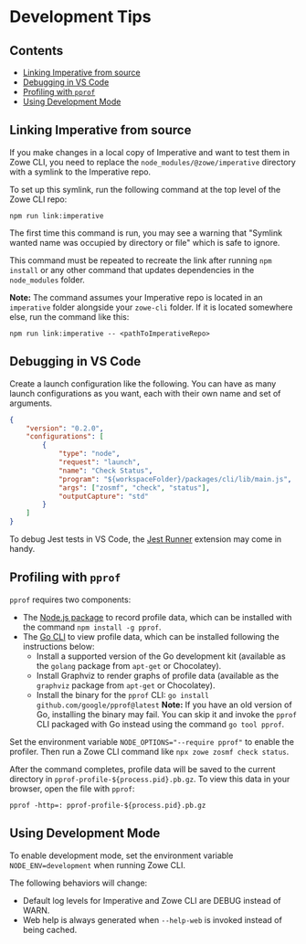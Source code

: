 # Development Tips

## Contents

 - [Linking Imperative from source](#linking-imperative-from-source)
 - [Debugging in VS Code](#debugging-in-vs-code)
 - [Profiling with `pprof`](#profiling-with-pprof)
 - [Using Development Mode](#using-development-mode)

## Linking Imperative from source

If you make changes in a local copy of Imperative and want to test them in Zowe CLI, you need to replace the `node_modules/@zowe/imperative` directory with a symlink to the Imperative repo.

To set up this symlink, run the following command at the top level of the Zowe CLI repo:

    npm run link:imperative

The first time this command is run, you may see a warning that "Symlink wanted name was occupied by directory or file" which is safe to ignore.

This command must be repeated to recreate the link after running `npm install` or any other command that updates dependencies in the `node_modules` folder.

**Note:** The command assumes your Imperative repo is located in an `imperative` folder alongside your `zowe-cli` folder. If it is located somewhere else, run the command like this:

    npm run link:imperative -- <pathToImperativeRepo>

## Debugging in VS Code

Create a launch configuration like the following. You can have as many launch configurations as you want, each with their own name and set of arguments.

```json
{
    "version": "0.2.0",
    "configurations": [
        {
            "type": "node",
            "request": "launch",
            "name": "Check Status",
            "program": "${workspaceFolder}/packages/cli/lib/main.js",
            "args": ["zosmf", "check", "status"],
            "outputCapture": "std"
        }
    ]
}
```

To debug Jest tests in VS Code, the [Jest Runner](https://marketplace.visualstudio.com/items?itemName=firsttris.vscode-jest-runner) extension may come in handy.

## Profiling with `pprof`

`pprof` requires two components:

* The [Node.js package](https://www.npmjs.com/package/pprof) to record profile data, which can be installed with the command `npm install -g pprof`.
* The [Go CLI](https://github.com/google/pprof) to view profile data, which can be installed following the instructions below:
  * Install a supported version of the Go development kit (available as the `golang` package from `apt-get` or Chocolatey).
  * Install Graphviz to render graphs of profile data (available as the `graphviz` package from `apt-get` or Chocolatey).
  * Install the binary for the `pprof` CLI: `go install github.com/google/pprof@latest`
    **Note:** If you have an old version of Go, installing the binary may fail. You can skip it and invoke the `pprof` CLI packaged with Go instead using the command `go tool pprof`.

Set the environment variable `NODE_OPTIONS="--require pprof"` to enable the profiler. Then run a Zowe CLI command like `npx zowe zosmf check status`.

After the command completes, profile data will be saved to the current directory in `pprof-profile-${process.pid}.pb.gz`. To view this data in your browser, open the file with `pprof`:
```shell
pprof -http=: pprof-profile-${process.pid}.pb.gz
```

## Using Development Mode

To enable development mode, set the environment variable `NODE_ENV=development` when running Zowe CLI.

The following behaviors will change:
* Default log levels for Imperative and Zowe CLI are DEBUG instead of WARN.
* Web help is always generated when `--help-web` is invoked instead of being cached.
